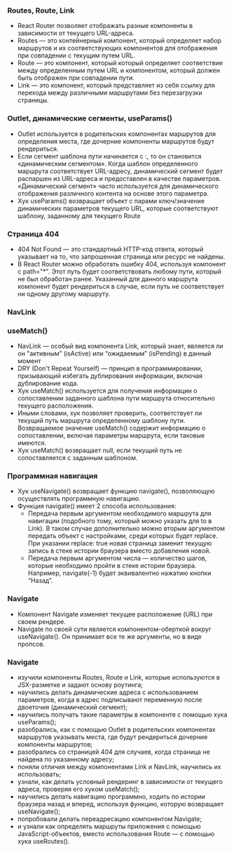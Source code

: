 ### Routes, Route, Link

- React Router позволяет отображать разные компоненты в зависимости от текущего URL-адреса.
- Routes — это контейнерный компонент, который определяет набор маршрутов и их соответствующих компонентов для отображения при совпадении с текущим путем URL.
- Route — это компонент, который который определяет соответствие между определенным путем URL и компонентом, который должен быть отображен при совпадении пути.
- Link — это компонент, который представляет из себя ссылку для перехода между различными маршрутами без перезагрузки страницы.

### Outlet, динамические сегменты, useParams()

- Outlet используется в родительских компонентах маршрутов для определения места, где дочерние компоненты маршрутов будут рендериться.
- Если сегмент шаблона пути начинается с :, то он становится «динамическим сегментом». Когда шаблон определенного маршрута соответствует URL-адресу, динамический сегмент будет распаршен из URL-адреса и предоставлен в качестве параметров. «Динамический сегмент» часто используется для динамического отображения различного контента на основе этого параметра.
- Хук useParams() возвращает объект с парами ключ/значение динамических параметров текущего URL, которые соответствуют шаблону, заданному для текущего Route

### Страница 404

- 404 Not Found — это стандартный HTTP-код ответа, который указывает на то, что запрошенная страница или ресурс не найдены.
- В React Router можно обработать ошибку 404, используя компонент <Route> с path="\*". Этот путь будет соответствовать любому пути, который не был обработан ранее. Указанный для данного маршрута компонент будет рендериться в случае, если путь не соответствует ни одному другому маршруту.

### NavLink

### useMatch()

- NavLink — особый вид компонента Link, который знает, является ли он "активным” (isActive) или “ожидаемым” (isPending) в данный момент
- DRY (Don't Repeat Yourself) — принцип в программировании, призывающий избегать дублирования информации, включая дублирование кода.
- Хук useMatch() используется для получения информации о сопоставлении заданного шаблона пути маршрута относительно текущего расположения.
- Иными словами, хук позволяет проверить, соответствует ли текущий путь маршрута определенному шаблону пути. Возвращаемое значение useMatch() содержит информацию о сопоставлении, включая параметры маршрута, если таковые имеются.
- Хук useMatch() возвращает null, если текущий путь не сопоставляется с заданным шаблоном.

### Программная навигация

- Хук useNavigate() возвращает функцию navigate(), позволяющую осуществлять программную навигацию.
- Функция navigate() имеет 2 способа использования:
  - Передача первым аргументом необходимого маршрута для навигации (подобного тому, который можно указать для to в Link).
    В таком случае дополнительно можно вторым аргументом передать объект с настройками, среди которых будет replace. При указании replace: true новая страница заменит текущую запись в стеке истории браузера вместо добавления новой.
  - Передача первым аргументом числа — количество шагов, которые необходимо пройти в стеке истории браузера. Например, navigate(-1) будет эквивалентно нажатию кнопки “Назад”.

### Navigate

- Компонент Navigate изменяет текущее расположение (URL) при своем рендере.
- Navigate по своей сути является компонентом-оберткой вокруг useNavigate(). Он принимает все те же аргументы, но в виде пропсов.

### Navigate

- изучили компоненты Routes, Route и Link, которые используются в JSX-разметке и задают основу роутинга;
- научились делать динамические адреса с использованием параметров, когда в адрес подписывают переменную после двоеточия (динамический сегмент);
- научились получать такие параметры в компоненте с помощью хука useParams();
- разобрались, как с помощью Outlet в родительских компонентах маршрутов указывать места, где будут рендериться дочерние компоненты маршрутов;
- разобрались со страницей 404 для случаев, когда страница не найдена по указанному адресу;
- поняли отличия между компонентами Link и NavLink, научились их использовать;
- узнали, как делать условный рендеринг в зависимости от текущего адреса, проверяя его хуком useMatch();
- научились делать навигацию программно, ходить по истории браузера назад и вперед, используя функцию, которую возвращает useNavigate();
- попробовали делать переадресацию компонентом Navigate;
- и узнали как определять маршруты приложения с помощью JavaScript-объектов, вместо использования Route — с помощью хука useRoutes().
